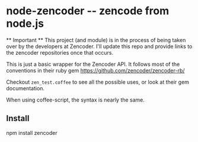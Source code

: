# node-zencoder -- zencode from node.js

** Important **
This project (and module) is in the process of being taken over by the developers at Zencoder. I'll update this repo and provide links to the zencoder repositories once that occurs.


This is just a basic wrapper for the Zencoder API. It follows most of the conventions in their ruby gem https://github.com/zencoder/zencoder-rb/

Checkout `zen_test.coffee` to see all the possible uses, or look at their gem documentation.

When using coffee-script, the syntax is nearly the same.

## Install

  npm install zencoder
